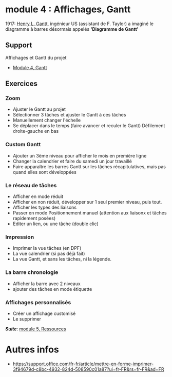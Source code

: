 # module 4 : Affichages, Gantt
1917: [Henry L. Gantt](https://fr.wikipedia.org/wiki/Henry_Laurence_Gantt), ingénieur US (assistant de F. Taylor) a imaginé le diagramme à barres désormais appelés **'Diagramme de Gantt'**

## Support
Affichages et Gantt du projet
* [Module 4, Gantt](https://medium.com/quicklearn/ms-project-module-4-877efb73a7c7?source=friends_link&sk=5e4d98bf0de4f04ecc0580eed04a767e)

## Exercices
### Zoom
* Ajuster le Gantt au projet
* Sélectionner 3 tâches et ajuster le Gantt à ces tâches
* Manuellement changer l'échelle
* Se déplacer dans le temps (faire avancer et reculer le Gantt) Défilement droite-gauche en bas
### Custom Gantt
* Ajouter un 3ème niveau pour afficher le mois en première ligne
* Changer la calendrier et faire du samedi un jour travaillé
* Faire apparaître les barres Gantt sur les tâches récapitulatives, mais pas quand elles sont développées
### Le réseau de tâches
* Afficher en mode réduit
* Afficher en non réduit, développer sur 1 seul premier niveau, puis tout.
* Afficher les types des liaisons
* Passer en mode Positionnement manuel (attention aux liaisonx et tâches rapidement posées)
* Editer un lien, ou une tâche (double clic)
### Impression
* Imprimer la vue tâches (en DPF)
* La vue calendrier (si pas déjà fait)
* La vue Gantt, et sans les tâches, ni la légende.
### La barre chronologie
* Afficher la barre avec 2 niveaux
* ajouter des tâches en mode étiquette
### Affichages personnalisés
* Créer un affichage customisé
* Le supprimer

***Suite***: [module 5, Ressources](https://github.com/CloudReady-ch/ISEIG-LAB/blob/master/MS-Project/5.LesRessources.md)

# Autres infos
* https://support.office.com/fr-fr/article/mettre-en-forme-imprimer-3f94679d-c8bc-4932-824d-508590c01a87?ui=fr-FR&rs=fr-FR&ad=FR
